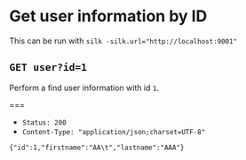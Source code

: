 # Get user information by ID

This can be run with `silk -silk.url="http://localhost:9001"`

## `GET user?id=1`

Perform a find user information with id `1`.

===

* `Status: 200`
* `Content-Type: "application/json;charset=UTF-8"`
```
{"id":1,"firstname":"AA\t","lastname":"AAA"}
```
